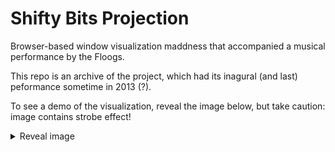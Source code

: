 # Shifty Bits Projection

Browser-based window visualization maddness that accompanied a musical performance by the Floogs.

This repo is an archive of the project, which had its inagural (and last) peformance sometime in 2013 (?).

To see a demo of the visualization, reveal the image below, but take caution: image contains strobe effect!

<details>
<summary>Reveal image</summary>
![sbc_1_large](https://user-images.githubusercontent.com/82218266/146014612-fd8ca77a-c064-48f0-b77b-0e2dfd3073c0.gif)
</details>
